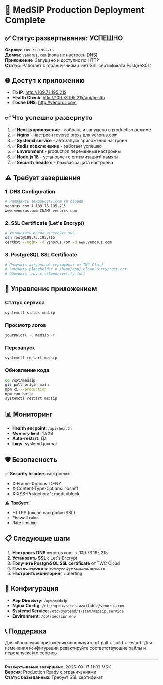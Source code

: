 # 🎉 MedSIP Production Deployment Complete

## ✅ Статус развертывания: УСПЕШНО

**Сервер**: `109.73.195.215`  
**Домен**: `venorus.com` (пока не настроен DNS)  
**Приложение**: Запущено и доступно по HTTP  
**Статус**: Работает с ограничениями (нет SSL сертификата PostgreSQL)

## 🌐 Доступ к приложению

- **По IP**: http://109.73.195.215
- **Health Check**: http://109.73.195.215/api/health
- **После DNS**: http://venorus.com

## ✅ Что успешно развернуто

1. ✅ **Next.js приложение** - собрано и запущено в production режиме
2. ✅ **Nginx** - настроен reverse proxy для venorus.com
3. ✅ **Systemd service** - автозапуск приложения настроен
4. ✅ **Redis подключение** - работает успешно
5. ✅ **Environment** - production переменные настроены
6. ✅ **Node.js 18** - установлен с оптимизацией памяти
7. ✅ **Security headers** - базовая защита настроена

## ⚠️ Требует завершения

### 1. DNS Configuration
```bash
# Направить венозность.com на сервер
venorus.com A 109.73.195.215
www.venorus.com CNAME venorus.com
```

### 2. SSL Certificate (Let's Encrypt)
```bash
# Установить после настройки DNS
ssh root@109.73.195.215
certbot --nginx -d venorus.com -d www.venorus.com
```

### 3. PostgreSQL SSL Certificate
```bash
# Получить актуальный сертификат от TWC Cloud
# Заменить placeholder в /home/app/.cloud-certs/root.crt
# Обновить .env с sslmode=verify-full
```

## 🔧 Управление приложением

### Статус сервиса
```bash
systemctl status medsip
```

### Просмотр логов
```bash
journalctl -u medsip -f
```

### Перезапуск
```bash
systemctl restart medsip
```

### Обновление кода
```bash
cd /opt/medsip
git pull origin main
npm ci --production
npm run build
systemctl restart medsip
```

## 📊 Мониторинг

- **Health endpoint**: `/api/health`
- **Memory limit**: 1.5GB
- **Auto-restart**: Да
- **Logs**: systemd journal

## 🛡️ Безопасность

✅ **Security headers** настроены:
- X-Frame-Options: DENY
- X-Content-Type-Options: nosniff
- X-XSS-Protection: 1; mode=block

⚠️ **Требует**:
- HTTPS (после настройки SSL)
- Firewall rules
- Rate limiting

## 📋 Следующие шаги

1. **Настроить DNS** venorus.com → 109.73.195.215
2. **Установить SSL** с Let's Encrypt
3. **Получить PostgreSQL SSL certificate** от TWC Cloud
4. **Протестировать** полную функциональность
5. **Настроить мониторинг** и alerting

## 🔑 Конфигурация

- **App Directory**: `/opt/medsip`
- **Nginx Config**: `/etc/nginx/sites-available/venorus.com`
- **Systemd Service**: `/etc/systemd/system/medsip.service`
- **Environment**: `/opt/medsip/.env`

## 📞 Поддержка

Для обновления приложения используйте git pull + build + restart.
Для изменения конфигурации редактируйте соответствующие файлы и перезапускайте сервисы.

---

**Развертывание завершено**: 2025-08-17 11:03 MSK  
**Версия**: Production Ready с ограничениями  
**Статус базы данных**: Требует SSL сертификат